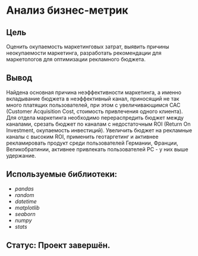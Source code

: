 # Анализ бизнес-метрик


## Цель

Оценить окупаемость маркетинговых затрат, выявить причины неокупаемости маркетинга, разработать рекомендации для маркетологов для оптимизации рекламного бюджета.

## Вывод

Найдена основная причина неэффективности маркетинга, а именно вкладывание бюджета в неэффективный канал, приносящий не так много платящих пользователей, при этом с увеличивающимся CAC (Customer Acquisition Cost, стоимость привлечения одного клиента). Для отдела маркетинга необходимо перераспредить бюджет между каналами, срезать бюджет по каналам с недостаточным ROI (Return On Investment, окупаемость инвестиций). Увеличить бюджет на рекламные каналы с высоким ROI, применить геотаргетинг и активнее рекламировать продукт среди пользователей Германии, Франции, Великобратинии, активнее привлекать пользователей PC - у них выше удержание.

## Используемые библиотеки:
- *pandas*
- *random*
- *datetime*
- *matplotlib*
- *seaborn*
- *numpy*
- *stats*

## Статус: Проект завершён.
